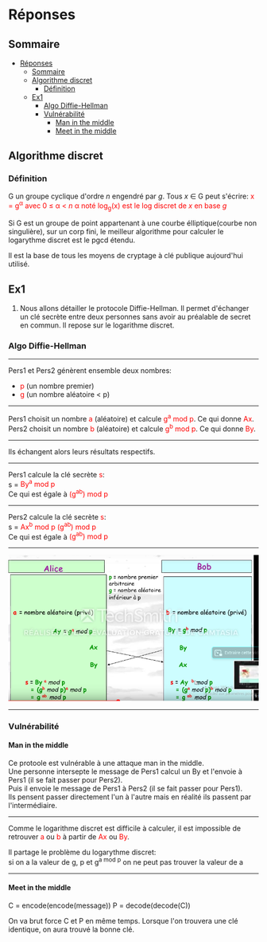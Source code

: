 # Réponses

## Sommaire
- [Réponses](#réponses)
  - [Sommaire](#sommaire)
  - [Algorithme discret](#algorithme-discret)
    - [Définition](#définition)
  - [Ex1](#ex1)
    - [Algo Diffie-Hellman](#algo-diffie-hellman)
    - [Vulnérabilité](#vulnérabilité)
      - [Man in the middle](#man-in-the-middle)
      - [Meet in the middle](#meet-in-the-middle)

## Algorithme discret
### Définition
G un groupe cyclique d'ordre *n* engendré par *g*. Tous *x* ∈ G peut s'écrire:
    <span style="color: red"> x = g<sup>α</sup>
    avec 0 ≤ α < *n*
    <span style="color: red">α</span> noté <span style="color: red"> log<sub>g</sub>(x)</span> est le log discret de *x* en base *g*

Si G est un groupe de point appartenant à une courbe élliptique(courbe non singulière), sur un corp fini, le meilleur algorithme pour calculer le logarythme discret 
est le pgcd étendu.

Il est la base de tous les moyens de cryptage à clé publique aujourd'hui utilisé. 

## Ex1
1) Nous allons détailler le protocole Diffie-Hellman. 
Il permet d'échanger un clé secrète entre deux personnes sans avoir au préalable de secret en commun.
Il repose sur le logarithme discret.  
### Algo Diffie-Hellman
----

Pers1 et Pers2 génèrent ensemble deux nombres:  
- <span style="color: red">p</span> (un nombre premier)  
- <span style="color: red">g</span> (un nombre aléatoire < p)  

-----

Pers1 choisit un nombre <span style="color: red">a</span> (aléatoire) et calcule <span style="color: red">g<sup>a</sup> mod p</span>. Ce qui donne <span style="color: red">Ax</span>.  
Pers2 choisit un nombre <span style="color: red">b</span> (aléatoire) et calcule <span style="color: red">g<sup>b</sup> mod p</span>. Ce qui donne <span style="color: red">By</span>.

-----

Ils échangent alors leurs résultats respectifs.

-----

Pers1 calcule la clé secrète <span style="color: red">s</span>:   
    s = <span style="color: red">By<sup>a</sup> mod p</span>  
Ce qui est égale à <span style="color: red">(g<sup>a</sup><sup>b</sup>) mod p</span>  

------

Pers2 calcule la clé secrète <span style="color: red">s</span>:  
    s = <span style="color: red">Ax<sup>b</sup> mod p</span> 
<span style="color: red">(g<sup>a</sup><sup>b</sup>) mod p</span>  
Ce qui est égale à <span style="color: red">(g<sup>a</sup><sup>b</sup>) mod p</span>

------

<img src="../img/schema diffie"/>

-----
### Vulnérabilité
#### Man in the middle
Ce protoole est vulnérable à une attaque man in the middle.  
    Une personne intersepte le message de Pers1 calcul un By et l'envoie à Pers1 (il se fait passer pour Pers2).  
    Puis il envoie  le message de Pers1 à Pers2 (il se fait passer pour Pers1).   
    Ils pensent passer directement l'un à l'autre mais en réalité ils passent par l'intermédiaire.   

-----
Comme le logarithme discret est difficile à calculer, il est impossible de retrouver <span style="color: red">a</span> ou <span style="color: red">b</span> à partir de <span style="color: red">Ax</span> ou <span style="color: red">By</span>.

Il partage le problème du logarythme discret:   
si on a la valeur de g, p et g<sup>a mod p</sup> on ne peut pas trouver la valeur de a

------

#### Meet in the middle
C = encode(encode(message))
P = decode(decode(C))

On va brut force C et P en même temps. Lorsque l'on trouvera une clé identique, on aura trouvé la bonne clé.
    
